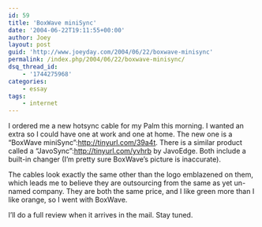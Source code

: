 ```yaml
---
id: 59
title: 'BoxWave miniSync'
date: '2004-06-22T19:11:55+00:00'
author: Joey
layout: post
guid: 'http://www.joeyday.com/2004/06/22/boxwave-minisync'
permalink: /index.php/2004/06/22/boxwave-minisync/
dsq_thread_id:
    - '1744275968'
categories:
    - essay
tags:
    - internet
---
```


I ordered me a new hotsync cable for my Palm this morning. I wanted an extra so I could have one at work and one at home. The new one is a “BoxWave miniSync”:http://tinyurl.com/39a4t. There is a similar product called a “JavoSync”:http://tinyurl.com/yvhrb by JavoEdge. Both include a built-in changer (I’m pretty sure BoxWave’s picture is inaccurate).

The cables look exactly the same other than the logo emblazened on them, which leads me to believe they are outsourcing from the same as yet un-named company. They are both the same price, and I like green more than I like orange, so I went with BoxWave.

I’ll do a full review when it arrives in the mail. Stay tuned.